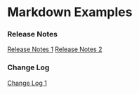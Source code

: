 # Markdown Examples

### Release Notes
[Release Notes 1](release-notes/release_notes1.md)
[Release Notes 2](release-notes/release_notes2.md)

### Change Log
[Change Log 1](change-log/change_log1.md)
